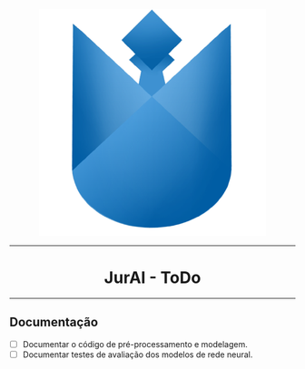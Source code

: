 <p align="center">
  <img src="./assets/img/jurai-git.png"/>
</p>

---

<h1 align="center"> JurAI - ToDo </h1>

---

## Documentação
- [ ] Documentar o código de pré-processamento e modelagem.
- [ ] Documentar testes de avaliação dos modelos de rede neural.
